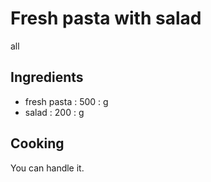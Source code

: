 # Fresh pasta with salad
all
## Ingredients
* fresh pasta : 500 : g
* salad : 200 : g
## Cooking
You can handle it.
